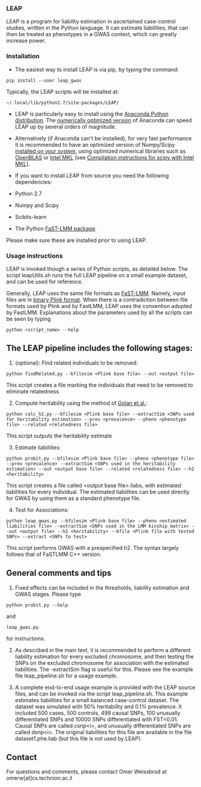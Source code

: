###    LEAP

LEAP is a program for liability estimation in ascertained case-control studies, written in the Python language.
It can estimate liabilities, that can then be treated as phenotypes in a GWAS context, which can greatly increase power.


###    Installation
* The easiest way to install LEAP is via pip, by typing the command:
```shell
pip install --user leap_gwas
```

Typically, the LEAP scripts will be installed at:
```
~/.local/lib/python2.7/site-packages/LEAP/
```

* LEAP is particularly easy to install using the [Anaconda Python distribution](https://store.continuum.io/cshop/anaconda). The [numerically optimized version](http://continuum.io/blog/mkl-optimizations) of Anaconda can speed LEAP up by several orders of magnitude.
* Alternatively (if Anaconda can't be installed), for very fast performance it is recommended to have an optimized version of Numpy/Scipy [installed on your system](http://www.scipy.org/scipylib/building), using optimized numerical libraries such as [OpenBLAS](http://www.openblas.net) or [Intel MKL](https://software.intel.com/en-us/intel-mkl) (see [Compilation instructions for scipy with Intel MKL)](https://software.intel.com/en-us/articles/numpyscipy-with-intel-mkl). 

* If you want to install LEAP from source you need the following dependencies:
* Python 2.7
* Numpy and Scipy
* Scikits-learn
* The Python [FaST-LMM package](https://github.com/MicrosoftGenomics/FaST-LMM).

Please make sure these are installed prior to using LEAP.
 
 

###    Usage instructions
LEAP is invoked though a series of Python scripts, as detailed below.
The script leapUtils.sh runs the full LEAP pipeline on a small example dataset, and can be used for reference.
 
Generally, LEAP uses the same file formats as [FaST-LMM](https://github.com/MicrosoftGenomics/FaST-LMM).
Namely, input files are in [binary Plink format](http://pngu.mgh.harvard.edu/~purcell/plink/data.shtml#bed).
When there is a contradiction between file formats used by Plink and by FastLMM, LEAP uses the convention adopted by FastLMM.
Explanations about the parameters used by all the scripts can be seen by typing
```
python <script_name> --help
```
 
 
The LEAP pipeline includes the following stages:
-------------------------------------------------
1) (optional): Find related individuals to be removed:
```
python findRelated.py --bfilesim <Plink base file> --out <output file>
```
 This script creates a file marking the individuals that need to be removed to eliminate relatedness
 
2) Compute heritability using the method of [Golan et al.](http://www.pnas.org/content/111/49/E5272.long):
```
python calc_h2.py --bfilesim <Plink base file> --extractSim <SNPs used for heritability estimation> --prev <prevalence> --pheno <phenotype file> --related <relatedness file>
```
 This script outputs the heritability estimate
 
3) Estimate liabilities:
```
python probit.py --bfilesim <Plink base file> --pheno <phenotype file> --prev <prevalence> --extractSim <SNPs used in the heritability estimation> --out <output base file> --related <relatedness file> --h2 <heritability>
```
 This script creates a file called \<output base file\>.liabs, with estimated liabilities for every individual. The estimated liabilities can be used directly for GWAS by using them as a standard phenotype file.

4) Test for Associations:
```
python leap_gwas.py --bfilesim <Plink base file> --pheno <estimated liabilities file> --extractSim <SNPs used in the LMM kinship matrix> --out <output file> --h2 <heritability> --bfile <Plink file with tested SNPs> --extract <SNPs to test>
```
 This script performs GWAS with a prespecified h2. The syntax largely follows that of FaSTLMM C++ version.

 
 
 
General comments and tips
-------------------------
1. Fixed effects can be included in the thresholds, liability estimation and GWAS stages.
Please type
```
python probit.py --help
```
and
```
leap_gwas.py
```
for instructions.
 
2. As described in the main text, it is recommended to perform a different liability estimation for every excluded chromosome, and then testing the SNPs on the excluded chromosome for association with the estimated liabilities. The -extractSim flag is useful for this. Please see the example file leap_pipeline.sh for a usage example.
 
3. A complete end-to-end usage example is provided with the LEAP source files, and can be invoked via the script leap_pipeline.sh.
This example estimates liabilities for a small balanced case-control dataset.
The dataset was simulated with 50% heritability and  0.1% prevalence. It included 500 cases, 500 controls, 499 causal SNPs, 100 unusually differentiated SNPs and 10000 SNPs differentiated with FST=0.01. Causal SNPs are called csnp\<i\>, and unusually differentiated SNPs are called dsnp\<i\>. The original liabilities for this file are available in the file dataset1.phe.liab (but this file is not used by LEAP).
 


## Contact
For questions and comments, please contact Omer Weissbrod at omerw[at]cs.technion.ac.il

